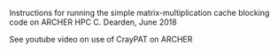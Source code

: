 Instructions for running the simple matrix-multiplication cache blocking code on ARCHER HPC
C. Dearden, June 2018

See youtube video on use of CrayPAT on ARCHER
